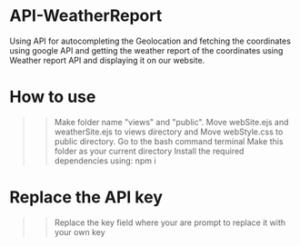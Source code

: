 # API-WeatherReport
Using API for autocompleting the Geolocation and fetching the coordinates using google API and getting the weather report of the coordinates using Weather report API and displaying it on our website.

# How to use
>> Make folder name "views" and "public".
>> Move webSite.ejs and weatherSite.ejs to views directory and Move webStyle.css to public directory.
>> Go to the bash command terminal
>> Make this folder as your current directory
>> Install the required dependencies using:
npm i

# Replace the API key
>> Replace the key field where your are prompt to replace it with your own key
